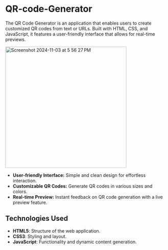 # QR-code-Generator
The QR Code Generator is an application that enables users to create customized QR codes from text or URLs. Built with HTML, CSS, and JavaScript, it features a user-friendly interface that allows for real-time previews.

<img width="379" alt="Screenshot 2024-11-03 at 5 56 27 PM" src="https://github.com/user-attachments/assets/a03d71d3-3aa6-4b4c-8dfa-88d5304a7b21">

- **User-friendly Interface:** Simple and clean design for effortless interaction.
- **Customizable QR Codes:** Generate QR codes in various sizes and colors.
- **Real-time Preview:** Instant feedback on QR code generation with a live preview feature.

## Technologies Used

- **HTML5**: Structure of the web application.
- **CSS3**: Styling and layout.
- **JavaScript**: Functionality and dynamic content generation.
